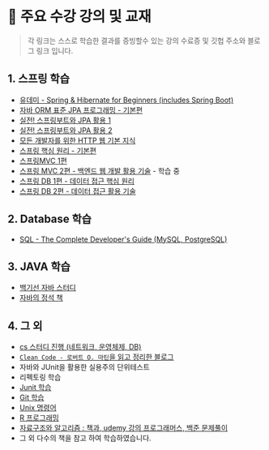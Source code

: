 # :pushpin: 주요 수강 강의 및 교재
> 각 링크는 스스로 학습한 결과를 증빙할수 있는 강의 수료증 및 깃헙 주소와 블로그 링크 입니다.
## 1. 스프링 학습
 - [유데미 - Spring & Hibernate for Beginners (includes Spring Boot)](https://www.udemy.com/certificate/UC-867f6d90-d416-4b4a-b840-b64b0021fc64/)
 - [자바 ORM 표준 JPA 프로그래밍 - 기본편](https://www.inflearn.com/certificate/465454-324109-4805422)
 - [실전! 스프링부트와 JPA 활용 1](https://www.inflearn.com/certificate/465454-324119-4805421)
 - [실전! 스프링부트와 JPA 활용 2](https://www.inflearn.com/certificate/465454-324214-4805420) 
 - [모든 개발자를 위한 HTTP 웹 기본 지식](https://www.inflearn.com/certificate/465454-326277-4805418)
 - [스프링 핵심 원리 - 기본편](https://www.inflearn.com/certificate/465454-325969-4805419)
 - [스프링MVC 1편](https://www.inflearn.com/certificate/465454-326674-10558989)
 - [스프링 MVC 2편 - 백엔드 웹 개발 활용 기술](https://www.inflearn.com/course/%EC%8A%A4%ED%94%84%EB%A7%81-mvc-2) - 학습 중
 - [스프링 DB 1편 - 데이터 접근 핵심 원리](https://www.inflearn.com/course/%EC%8A%A4%ED%94%84%EB%A7%81-db-1)
 - [스프링 DB 2편 - 데이터 접근 활용 기술](https://www.inflearn.com/course/%EC%8A%A4%ED%94%84%EB%A7%81-db-2)

## 2. Database 학습
 - [SQL - The Complete Developer's Guide (MySQL, PostgreSQL)](https://github.com/juno-junho/sql-complete-guide)

## 3. JAVA 학습
 - [백기선 자바 스터디](https://juno-juno.tistory.com/40)
 - [자바의 정석 책](https://github.com/juno-junho/java-playground)

## 4. 그 외
 - [cs 스터디 진행 (네트워크, 운영체제, DB)](https://github.com/konkuk-tech-course/cs-study)
 - [`Clean Code - 로버트 O. 마틴`을 읽고 정리한 블로그](https://juno-juno.tistory.com/82)
 - 자바와 JUnit을 활용한 실용주의 단위테스트 
 - 리펙토링 학습
 - [Junit 학습](https://github.com/juno-junho/unit-testing-practice)
 - [Git 학습](https://juno-juno.tistory.com/45)
 - [Unix 명령어](https://juno-juno.tistory.com/category/Programming/Command%20Line)
 - [R 프로그래밍](https://juno-juno.tistory.com/category/Programming/R%20programming)
 - [자료구조와 알고리즘 : 책과, udemy 강의 프로그래머스, 백준 문제풀이](https://github.com/juno-junho/solving-coding-problems)
 - 그 외 다수의 책을 참고 하여 학습하였습니다.
